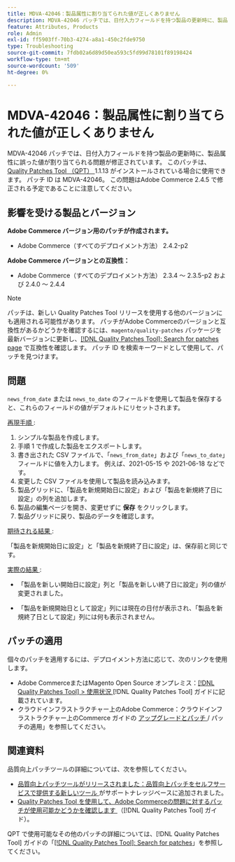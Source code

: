 ```yaml
---
title: MDVA-42046：製品属性に割り当てられた値が正しくありません
description: MDVA-42046 パッチでは、日付入力フィールドを持つ製品の更新時に、製品属性に誤った値が割り当てられる問題が修正されています。 このパッチは、[Quality Patches Tool （QPT） ] （https://experienceleague.adobe.com/ja/docs/commerce-operations/tools/quality-patches-tool/quality-patches-tool-to-self-serve-quality-patches） 1.1.13 がインストールされている場合に利用できます。 パッチ ID は MDVA-42046。 この問題はAdobe Commerce 2.4.5 で修正される予定であることに注意してください。
feature: Attributes, Products
role: Admin
exl-id: ff5903ff-70b3-4274-a8a1-450c2fde9750
type: Troubleshooting
source-git-commit: 7fdb02a6d89d50ea593c5fd99d78101f89198424
workflow-type: tm+mt
source-wordcount: '509'
ht-degree: 0%

---
```


# MDVA-42046：製品属性に割り当てられた値が正しくありません

MDVA-42046 パッチでは、日付入力フィールドを持つ製品の更新時に、製品属性に誤った値が割り当てられる問題が修正されています。 このパッチは、[Quality Patches Tool （QPT） ](https://experienceleague.adobe.com/ja/docs/commerce-operations/tools/quality-patches-tool/quality-patches-tool-to-self-serve-quality-patches)1.1.13 がインストールされている場合に使用できます。 パッチ ID は MDVA-42046。 この問題はAdobe Commerce 2.4.5 で修正される予定であることに注意してください。

## 影響を受ける製品とバージョン

**Adobe Commerce バージョン用のパッチが作成されます。**

* Adobe Commerce（すべてのデプロイメント方法） 2.4.2-p2

**Adobe Commerce バージョンとの互換性：**

* Adobe Commerce（すべてのデプロイメント方法） 2.3.4 ～ 2.3.5-p2 および 2.4.0 ～ 2.4.4

>[!NOTE]
>
>パッチは、新しい Quality Patches Tool リリースを使用する他のバージョンにも適用される可能性があります。 パッチがAdobe Commerceのバージョンと互換性があるかどうかを確認するには、`magento/quality-patches` パッケージを最新バージョンに更新し、[[!DNL Quality Patches Tool]: Search for patches page](https://experienceleague.adobe.com/ja/docs/commerce-operations/tools/quality-patches-tool/quality-patches-tool-to-self-serve-quality-patches) で互換性を確認します。 パッチ ID を検索キーワードとして使用して、パッチを見つけます。

## 問題

`news_from_date` または `news_to_date` のフィールドを使用して製品を保存すると、これらのフィールドの値がデフォルトにリセットされます。

<u> 再現手順 </u>:

1. シンプルな製品を作成します。
1. 手順 1 で作成した製品をエクスポートします。
1. 書き出された CSV ファイルで、「`news_from_date`」および「`news_to_date`」フィールドに値を入力します。 例えば、2021-05-15 や 2021-06-18 などです。
1. 変更した CSV ファイルを使用して製品を読み込みます。
1. 製品グリッドに、「製品を新規開始日に設定」および「製品を新規終了日に設定」の列を追加します。
1. 製品の編集ページを開き、変更せずに **保存** をクリックします。
1. 製品グリッドに戻り、製品のデータを確認します。

<u> 期待される結果 </u>:

「製品を新規開始日に設定」と「製品を新規終了日に設定」は、保存前と同じです。

<u> 実際の結果 </u>:

* 「製品を新しい開始日に設定」列と「製品を新しい終了日に設定」列の値が変更されました。

* 「製品を新規開始日として設定」列には現在の日付が表示され、「製品を新規終了日として設定」列には何も表示されません。

## パッチの適用

個々のパッチを適用するには、デプロイメント方法に応じて、次のリンクを使用します。

* Adobe CommerceまたはMagento Open Source オンプレミス：[[!DNL Quality Patches Tool] > 使用状況 ](/help/tools/quality-patches-tool/usage.md) [!DNL Quality Patches Tool] ガイドに記載されています。
* クラウドインフラストラクチャー上のAdobe Commerce：クラウドインフラストラクチャー上のCommerce ガイドの [ アップグレードとパッチ ](https://experienceleague.adobe.com/docs/commerce-cloud-service/user-guide/develop/upgrade/apply-patches.html?lang=ja)/ パッチの適用」を参照してください。

## 関連資料

品質向上パッチツールの詳細については、次を参照してください。

* [ 品質向上パッチツールがリリースされました：品質向上パッチをセルフサービスで提供する新しいツール ](https://experienceleague.adobe.com/ja/docs/commerce-operations/tools/quality-patches-tool/quality-patches-tool-to-self-serve-quality-patches) がサポートナレッジベースに追加されました。
* [Quality Patches Tool を使用して、Adobe Commerceの問題に対するパッチが使用可能かどうかを確認します ](/help/tools/quality-patches-tool/patches-available-in-qpt/check-patch-for-magento-issue-with-magento-quality-patches.md) （[!DNL Quality Patches Tool] ガイド）。

QPT で使用可能なその他のパッチの詳細については、[!DNL Quality Patches Tool] ガイドの「[[!DNL Quality Patches Tool]: Search for patches](https://experienceleague.adobe.com/tools/commerce-quality-patches/index.html?lang=ja)」を参照してください。
